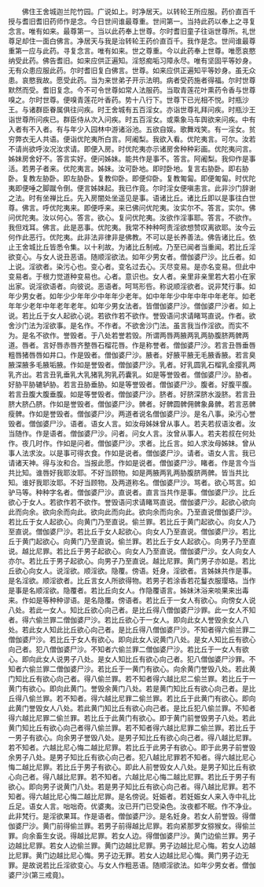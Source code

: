 <!-- { "loadSidebar": true } -->
　　佛住王舍城迦兰陀竹园。广说如上。时净居天。以转轮王所应服。药价直百千授与耆旧耆旧药师作是念。今日世间谁最尊重。世间第一。当持此药以奉上之寻复念言。唯有如来。最尊第一。当以此药奉上世尊。尔时耆旧童子往诣世尊所。礼世尊足却住一面白佛言。净居天与我是治转轮王药价直百千。我作是念。世间谁最尊重第一应与此药。寻复念言。唯有如来。世之尊重。今以此药奉上世尊。唯愿哀愍纳受此药。佛告耆旧。如来应供正遍知。淫怒痴垢习障永尽。唯有坚固平等妙身。无有众患应服此药。尔时耆旧复白佛言。世尊。如来应供正遍知平等妙身。虽无众患。哀愍我故。愿受此药。当为来世弟子开示法明。病者受药施者得福。尔时世尊默然而受。耆旧复念。今不可令世尊如常人法服药。当取青莲花叶熏药令香与世尊嗅之。尔时世尊。便嗅青莲花叶香药。势十八行下。世尊下已光相不悦。时瓶沙王。与诸群臣眷属俱往问疾。时王舍城有五百淫女。亦诣世尊礼拜问疾。时瓶沙王诣世尊所问疾已。群臣侍从次入问疾。时五百淫女。或乘象马车舆欲来问疾。中有入者有不入者。有与年少入园林中游诸浴池。五欲自娱。歌舞戏笑。有一淫女。贫穷弊衣无人共语。便诣优陀夷所白言。阿阇梨。我欲入看。优陀夷言。可尔。汝若不请尚欲呼汝况汝求请。即便入房。时优陀夷亦示诸房舍种种彩画。优陀夷问言。姊妹房舍好不。答言实好。便问姊妹。能共作是事不。答言。阿阇梨。我仰作是事活。若男子者来。优陀夷言。姊妹。汝可卧地。即时卧地。复言右胁卧。即右胁卧。复教左胁卧。即左胁卧。复教仰卧。即便仰卧。复教匍匐。即便匍匐。时优陀夷即便唾之脚蹴令倒。便言姊妹起。我已作竟。尔时淫女便嗔恚言。此非沙门辞谢之法。时有坐禅比丘。先入房闇处坐遥见是事。语诸比丘。诸比丘即以是事往白世尊。佛言。呼优陀夷来。即便呼来。来已佛问优陀夷。汝实尔不。答言。实尔。佛问优陀夷。汝以何心。答言。欲心。复问优陀夷。汝欲作淫事耶。答言。不欲作。我但戏耳。佛言。此是恶事。优陀夷。我常不种种呵责淫欲想赞叹离欲耶。汝今云何作此恶行。优陀夷。此非法非律非是佛教。不可以是长养善法。佛告诸比丘。依止王舍城比丘皆悉令集。以十利故。为诸比丘制戒。乃至已闻者当重闻。若比丘淫欲变心。与女人说丑恶语。随顺淫欲法。如年少男女者。僧伽婆尸沙。比丘者。如上说。淫欲者。染污心也。变心者。变名过去心。灭尽变易。是亦名变易。但此中变易者。于根力觉道种变易也。心者。意识也。女人者。亲里非亲里若大若小在家出家。说淫欲语者。向彼说。恶语者。呵骂形呰。称说顺淫欲者。说非梵行事。如年少男女者。如年少少年年少中年年少老年。如中年年少中年中年中年老年。如老年年少老年中年老年老年。如年少男女法者。皆僧伽婆尸沙。僧伽婆尸沙者。如上说。若比丘于女人起欲心说。若欲作若不欲作。誉毁语问求请睹骂直说。作者。欲舍沙门法为淫欲事。是名作。不作者。不欲舍沙门法。虽言我当作淫欲。而实不为。是名不欲作。誉毁者。于八处若誉若毁。所谓两唇两腋两乳两胁腹脐两髀两道。唇者。言好唇赤唇齐整唇石榴花唇。作是称誉者。僧伽婆尸沙。若言丑唇垂唇粗唇猪唇唇如井口。作是毁者。僧伽婆尸沙。腋者。好腋平腋无毛腋香腋。若言臭腋深腋多毛腋垢腋。作如是誉毁者。僧伽婆尸沙。乳者。好乳圆乳石榴乳金撄乳两乳齐出。若言丑乳垂乳大乳猪乳狗乳药囊乳。如是等誉毁者。僧伽婆尸沙。胁者。好胁平胁辘轳胁。若言丑胁垂胁。如是等誉毁者。僧伽婆尸沙。腹者。好腹平腹。若言丑腹大腹垂腹。如是等誉毁者。僧伽婆尸沙。脐者。好脐深脐水漩脐。若言丑脐大脐凸脐。作如是誉毁者。僧伽婆尸沙。髀者。好髀圆髀佣髀象鼻髀。若言恶髀瘦髀。作如是誉毁者。僧伽婆尸沙。两道者说名僧伽婆尸沙。是名八事。染污心誉毁者。僧伽婆尸沙。语者。语女人言。如汝母姊妹曾从事人。若夫若叔语汝者。汝当随作。作是语者。僧伽婆尸沙。问者。问女人言。汝曾从事人。若夫若叔在何处作。夜几时作。作如是问者。僧伽婆尸沙。求者。比丘言。如人求汝母姊妹。曾从事人法求汝。以是事可得衣食。作如是说者。僧伽婆尸沙。请者。语女人言。我已请诸天神。得与汝和合。当报此愿。作如是说者。僧伽婆尸沙。睹者。作是言今当共比知。谁唇好我耶汝耶。不好当顾物。如是两腋两乳两胁腹脐两髀。皆当共比知。谁好我耶汝耶。不好当顾物。及两道称名。僧伽婆尸沙。骂者。欲心骂言。如驴马等。种种字名者。僧伽婆尸沙。直说者。直言当共作是事。僧伽婆尸沙。比丘欲心于女人。若欲作若不欲作。誉毁语问求请睹骂直说。僧伽婆尸沙。起欲心欲向此而向余。欲向余而向此。欲向此而向此。欲向余而向余。乃至直说僧伽婆尸沙。若比丘于女人起欲心。向黄门乃至直说。偷兰罪。若比丘于黄门起欲心。向女人乃至直说。僧伽婆尸沙。若比丘于女人起欲心。向女人乃至直说。僧伽婆尸沙。若比丘于黄门起欲心。向黄门乃至直说。偷兰罪。若比丘于女人起欲心。向男子乃至直说。越比尼罪。若比丘于男子起欲心。向女人乃至直说。僧伽婆尸沙。女人向女人亦尔。若比丘于男子起欲心。向男子乃至直说。越比尼罪。黄门男子亦如是。若比丘欲心向女人。说淫欲。顺淫欲。隐覆。傍语。妊身。淫欲者。言姊妹共作是事。是名淫欲。顺淫欲者。比丘言女人所欲得物。若男子若涂香若花鬘衣服璎珞。当作是事是名顺淫欲。隐覆者。若比丘向女人。作隐覆语言。姊妹沐浴来啖果来出毒来。作如是等种种谬语。是名隐覆。傍语者。若比丘于一女人有欲心。向傍女人说八处。若此一女人。知比丘欲心向己者。是比丘得八僧伽婆尸沙罪。此一女人不知者。得六偷兰罪二僧伽婆尸沙。若比丘欲心于一女人。即向此女人誉毁余女人八处。若此女人知此比丘欲心向己者。是比丘得八僧伽婆尸沙。不知者得六偷兰罪二僧伽婆尸沙。若比丘于女人有欲心。即向此女人说黄门八处。是女人知比丘有欲心向己者。犯八僧伽婆尸沙。不知者六偷兰罪二僧伽婆尸沙。若比丘于一女人有欲心。即向此女人说男子八处。是女人知比丘有欲心向己者。犯八僧伽婆尸沙罪。不知者六偷兰罪二僧伽婆尸沙。若比丘于一黄门有欲心。向余黄门誉毁八处。若此黄门知比丘有欲心向己者。得八偷兰罪。若不知者得六越比尼二偷兰罪。若比丘于一黄门有欲心。即向此黄门。誉毁余黄门八处。若是黄门知比丘有欲心向己者。是比丘得八偷兰罪。若不知者。得六越比尼罪二偷兰罪。若比丘于此黄门有欲心。即向此黄门誉毁女人八处。若此黄门知比丘有欲心向己者。是比丘犯八偷兰罪。不知者得六越比尼罪二偷兰罪。若比丘于此黄门有欲心。即于黄门前誉毁男子八处。若此黄门知比丘有欲心向己者得八偷兰罪。若不知者得六越比尼罪二偷兰罪。若比丘于一男子有欲心。向余男子誉毁八处。是男子知比丘有欲心向己者。得八越比尼罪。若不知者。六越比尼心悔二越比尼罪。若比丘于此男子有欲心。即于此男子前誉毁余男子八处。是男子知比丘有欲心向己者。犯八越比尼罪若不知者。得六越比尼心悔二越比尼罪。若比丘于男子有欲心。即此人前誉毁女人八处。是男子知比丘有欲心向己者。得八越比尼罪。若不知者。六越比尼心悔二越比尼罪。若比丘于男子有欲心。即向男子说黄门八处。若是男子知比丘有欲心向己者。得八越比尼罪。若不知者。得六越比尼心悔二越比尼罪。是名傍说。妊娠者。若妊娠女人来入寺中礼比丘足。语女人言。咄咄奇。优婆夷。汝已开门已受染色。汝夜都不眠。作不净业。此非梵行。是淫欲果耳。作是语者。僧伽婆尸沙。是名妊身。若女人前誉毁。得僧伽婆尸沙。黄门前得偷兰罪。若男子前得越比尼罪。若向紧那罗女猕猴女。得偷兰罪。向余畜生女说。得越比尼罪。若女人边。得僧伽婆尸沙。黄门边偷兰罪。男子边越比尼罪。若女人边偷兰罪。黄门边越比尼罪。男子边越比尼心悔。若女人边越比尼罪。黄门边越比尼心悔。男子边无罪。若女人边越比尼心悔。黄门男子边无罪。是故说若比丘淫欲变心。与女人作粗恶语。随顺淫欲法。如年少男女者。僧伽婆尸沙(第三戒竟)。
